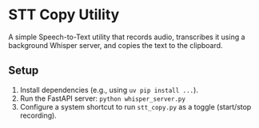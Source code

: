 # STT Copy Utility

A simple Speech-to-Text utility that records audio, transcribes it using a background Whisper server, and copies the text to the clipboard.

## Setup

1.  Install dependencies (e.g., using `uv pip install ...`).
2.  Run the FastAPI server: `python whisper_server.py`
3.  Configure a system shortcut to run `stt_copy.py` as a toggle (start/stop recording). 